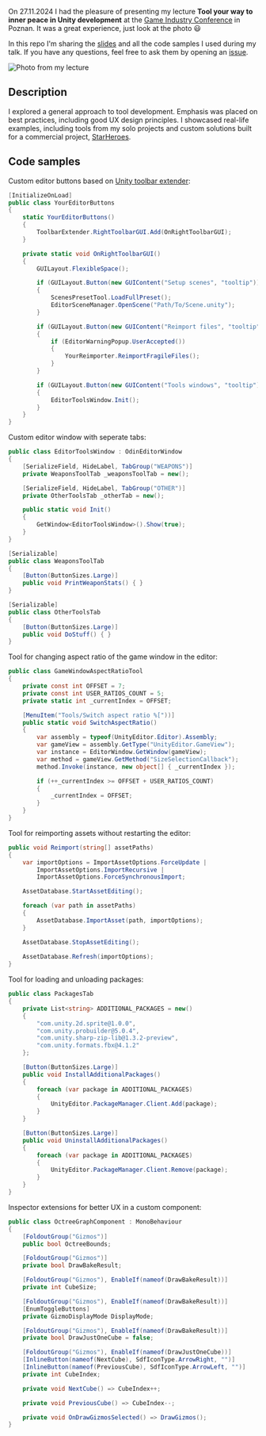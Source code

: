 On 27.11.2024 I had the pleasure of presenting my lecture **Tool your way to inner peace in Unity development** at the [Game Industry Conference](https://gic.gd/) in Poznan.
It was a great experience, just look at the photo :smiley:

In this repo I'm sharing the [slides](https://github.com/patrykf-dev/tools-unity-gic-2024/blob/main/slides.pdf) and all the code samples I used during my talk.
If you have any questions, feel free to ask them by opening an [issue](https://github.com/patrykf-dev/tools-unity-gic-2024/issues).

![Photo from my lecture](https://github.com/patrykf-dev/tools-unity-gic-2024/blob/main/gic-pic.jpg?raw=true)

## Description
I explored a general approach to tool development.
Emphasis was placed on best practices, including good UX design principles.
I showcased real-life examples, including tools from my solo projects and custom solutions built for a commercial project, [StarHeroes](https://starheroes.io/).

## Code samples
Custom editor buttons based on [Unity toolbar extender](https://github.com/marijnz/unity-toolbar-extender):
```cs
[InitializeOnLoad]
public class YourEditorButtons
{
    static YourEditorButtons()
    {
        ToolbarExtender.RightToolbarGUI.Add(OnRightToolbarGUI);
    }

    private static void OnRightToolbarGUI()
    {
        GUILayout.FlexibleSpace();

        if (GUILayout.Button(new GUIContent("Setup scenes", "tooltip")))
        {
            ScenesPresetTool.LoadFullPreset();
            EditorSceneManager.OpenScene("Path/To/Scene.unity");
        }

        if (GUILayout.Button(new GUIContent("Reimport files", "tooltip")))
        {
            if (EditorWarningPopup.UserAccepted())
            {
                YourReimporter.ReimportFragileFiles();
            }
        }

        if (GUILayout.Button(new GUIContent("Tools windows", "tooltip")))
        {
            EditorToolsWindow.Init();
        }
    }
}
```

Custom editor window with seperate tabs:
```cs
public class EditorToolsWindow : OdinEditorWindow
{
    [SerializeField, HideLabel, TabGroup("WEAPONS")]
    private WeaponsToolTab _weaponsToolTab = new();

    [SerializeField, HideLabel, TabGroup("OTHER")]
    private OtherToolsTab _otherTab = new();

    public static void Init()
    {
        GetWindow<EditorToolsWindow>().Show(true);
    }
}

[Serializable]
public class WeaponsToolTab
{
    [Button(ButtonSizes.Large)]
    public void PrintWeaponStats() { }
}

[Serializable]
public class OtherToolsTab
{
    [Button(ButtonSizes.Large)]
    public void DoStuff() { }
}
```

Tool for changing aspect ratio of the game window in the editor:
```cs
public class GameWindowAspectRatioTool
{
    private const int OFFSET = 7;
    private const int USER_RATIOS_COUNT = 5;
    private static int _currentIndex = OFFSET;

    [MenuItem("Tools/Switch aspect ratio %["))]
    public static void SwitchAspectRatio()
    {
        var assembly = typeof(UnityEditor.Editor).Assembly;
        var gameView = assembly.GetType("UnityEditor.GameView");
        var instance = EditorWindow.GetWindow(gameView);
        var method = gameView.GetMethod("SizeSelectionCallback");
        method.Invoke(instance, new object[] { _currentIndex });

        if (++_currentIndex >= OFFSET + USER_RATIOS_COUNT)
        {
            _currentIndex = OFFSET;
        }
    }
}
```

Tool for reimporting assets without restarting the editor:
```cs
public void Reimport(string[] assetPaths)
{
    var importOptions = ImportAssetOptions.ForceUpdate | 
        ImportAssetOptions.ImportRecursive | 
        ImportAssetOptions.ForceSynchronousImport;

    AssetDatabase.StartAssetEditing();

    foreach (var path in assetPaths)
    {
        AssetDatabase.ImportAsset(path, importOptions);
    }

    AssetDatabase.StopAssetEditing();
    
    AssetDatabase.Refresh(importOptions);
}
```

Tool for loading and unloading packages:
```cs
public class PackagesTab
{
    private List<string> ADDITIONAL_PACKAGES = new()
    {
        "com.unity.2d.sprite@1.0.0",
        "com.unity.probuilder@5.0.4",
        "com.unity.sharp-zip-lib@1.3.2-preview",
        "com.unity.formats.fbx@4.1.2"
    };

    [Button(ButtonSizes.Large)]
    public void InstallAdditionalPackages()
    {
        foreach (var package in ADDITIONAL_PACKAGES)
        {
            UnityEditor.PackageManager.Client.Add(package);
        }
    }

    [Button(ButtonSizes.Large)]
    public void UninstallAdditionalPackages()
    {
        foreach (var package in ADDITIONAL_PACKAGES)
        {
            UnityEditor.PackageManager.Client.Remove(package);
        }
    }
}
```

Inspector extensions for better UX in a custom component:
```cs
public class OctreeGraphComponent : MonoBehaviour
{
    [FoldoutGroup("Gizmos")]
    public bool OctreeBounds;

    [FoldoutGroup("Gizmos")]
    private bool DrawBakeResult;

    [FoldoutGroup("Gizmos"), EnableIf(nameof(DrawBakeResult))]
    private int CubeSize;

    [FoldoutGroup("Gizmos"), EnableIf(nameof(DrawBakeResult))]
    [EnumToggleButtons]
    private GizmoDisplayMode DisplayMode;

    [FoldoutGroup("Gizmos"), EnableIf(nameof(DrawBakeResult))]
    private bool DrawJustOneCube = false;

    [FoldoutGroup("Gizmos"), EnableIf(nameof(DrawJustOneCube))]
    [InlineButton(nameof(NextCube), SdfIconType.ArrowRight, "")]
    [InlineButton(nameof(PreviousCube), SdfIconType.ArrowLeft, "")]
    private int CubeIndex;

    private void NextCube() => CubeIndex++;

    private void PreviousCube() => CubeIndex--;

    private void OnDrawGizmosSelected() => DrawGizmos();
}
```
